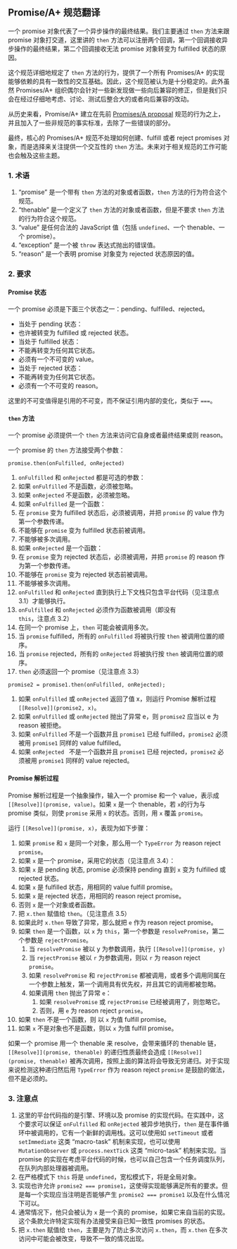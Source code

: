 ## Promise/A+ 规范翻译

一个 promise 对象代表了一个异步操作的最终结果。我们主要通过 `then` 方法来跟 promise 对象打交道，这里讲的 `then` 方法可以注册两个回调，第一个回调接收异步操作的最终结果，第二个回调接收无法 promise 对象转变为 fulfilled 状态的原因。

这个规范详细地规定了 `then` 方法的行为，提供了一个所有 Promises/A+ 的实现能够依赖的具有一致性的交互基础。因此，这个规范被认为是十分稳定的。此外虽然 Promises/A+ 组织偶尔会针对一些新发现做一些向后兼容的修正，但是我们只会在经过仔细地考虑、讨论、测试后整合大的或者向后兼容的改动。

从历史来看，Promise/A+ 建立在先前 [Promises/A proposal](http://wiki.commonjs.org/wiki/Promises/A) 规范的行为之上，并且加入了一些非规范的事实标准，去除了一些错误的部分。

最终，核心的 Promises/A+ 规范不处理如何创建、fulfill 或者 reject promises 对象，而是选择来关注提供一个交互性的 `then` 方法。未来对于相关规范的工作可能也会触及这些主题。

### 1. 术语

1. “promise” 是一个带有 `then` 方法的对象或者函数，`then` 方法的行为符合这个规范。
2. “thenable” 是一个定义了 `then` 方法的对象或者函数，但是不要求 `then` 方法的行为符合这个规范。
3. “value” 是任何合法的 JavaScript 值（包括 `undefined`、一个 thenable、一个 promise）。
4. “exception” 是一个被 `throw` 表达式抛出的错误值。
5. “reason” 是一个表明 promise 对象变为 rejected 状态原因的值。

### 2. 要求

#### Promise 状态

一个 promise 必须是下面三个状态之一：pending、fulfilled、rejected。

- 当处于 pending 状态：
 - 也许被转变为 fulfilled 或 rejected 状态。
- 当处于 fulfilled 状态：
 - 不能再转变为任何其它状态。
 - 必须有一个不可变的 value。
- 当处于 rejected 状态：
 - 不能再转变为任何其它状态。
 - 必须有一个不可变的 reason。

这里的不可变值得是引用的不可变，而不保证引用内部的变化，类似于 `===`。
 
#### `then` 方法

一个 promise 必须提供一个 `then` 方法来访问它自身或者最终结果或则 reason。

一个 promise 的 `then` 方法接受两个参数：

```
promise.then(onFulfilled, onRejected)
```

1. `onFulfilled` 和 `onRejected` 都是可选的参数：
 1. 如果 `onFulfilled` 不是函数，必须被忽略。
 2. 如果 `onRejected` 不是函数，必须被忽略。
2. 如果 `onFulfilled` 是一个函数：
 1. 在 `promise` 变为 fulfilled 状态后，必须被调用，并把 `promise` 的 value 作为第一个参数传递。
 2. 不能够在 `promise` 变为 fulfilled 状态前被调用。
 3. 不能够被多次调用。
3. 如果 `onRejected` 是一个函数：
 1. 在 `promise` 变为 rejected 状态后，必须被调用，并把 `promise` 的 reason 作为第一个参数传递。
 2. 不能够在 `promise` 变为 rejected 状态前被调用。
 3. 不能够被多次调用。
4. `onFulfilled` 和 `onRejected` 直到执行上下文栈只包含平台代码（见注意点 3.1）才能够执行。
5. `onFulfilled` 和 `onRejected` 必须作为函数被调用（即没有 `this`，注意点 3.2）
6. 在同一个 promise 上，`then` 可能会被调用多次。
 1. 当 `promise` fulfilled，所有的 `onFulfilled` 将被执行按 `then` 被调用位置的顺序。
 2. 当 `promise` rejected，所有的 `onRejected` 将被执行按 `then` 被调用位置的顺序。
7. `then` 必须返回一个 promise（见注意点 3.3） 
```
promise2 = promise1.then(onFulfilled, onRejected);
```
 1. 如果 `onFulfilled` 或 `onRejected` 返回了值 x，则运行 Promise 解析过程 `[[Resolve]](promise2, x)`。
 2. 如果 `onFulfilled` 或 `onRejected` 抛出了异常 e，则 `promise2` 应当以 e 为 reason 被拒绝。
 3. 如果 `onFulfilled` 不是一个函数并且 `promise1` 已经 fulfilled，`promise2` 必须被用 `promise1` 同样的 value fulfilled。
 4. 如果 `onRejected ` 不是一个函数并且 `promise1` 已经 rejected，`promise2` 必须被用 `promise1` 同样的 value rejected。

#### Promise 解析过程

Promise 解析过程是一个抽象操作，输入一个 promise 和一个 value，表示成 `[[Resolve]](promise, value)`。如果 `x` 是一个 thenable，若 `x`的行为与 promise 类似，则使 `promise` 采用 `x` 的状态。否则，用 `x` 覆盖 `promise`。

运行 `[[Resolve]](promise, x)`，表现为如下步骤：

1. 如果 `promise` 和 `x` 是同一个对象，那么用一个 `TypeError` 为 reason reject `promise`。
2. 如果 `x` 是一个 promise，采用它的状态（见注意点 3.4）：
 1. 如果 `x` 是 pending 状态, promise 必须保持 pending 直到 `x` 变为 fulfilled 或 rejected 状态。
 2. 如果 `x` 是 fulfilled 状态，用相同的 value fulfill promise。
 3. 如果 `x` 是 rejected 状态，用相同的 reason reject promise。
3. 否则 `x` 是一个对象或者函数。
 1. 把 `x.then` 赋值给 `then`。（见注意点 3.5）
 2. 如果此时 `x.then` 导致了异常，那么就把 `e` 作为 reason reject promise。
 3. 如果 `then` 是一个函数，以 `x` 为 `this`，第一个参数是 `resolvePromise`，第二个参数是 `rejectPromise`。
     1. 当 `resolvePromise` 被以 y 为参数调用，执行 `[[Resolve]](promise, y)`
     2. 当 `rejectPromise` 被以 `r` 为参数调用，则以 `r` 为 reason reject `promise`。
     3. 如果 `resolvePromise` 和 `rejectPromise` 都被调用，或者多个调用同属在一个参数上触发，第一个调用具有优先权，并且其它的调用都被忽略。
     4. 如果调用 `then` 抛出了异常 `e`：
         1. 如果 `resolvePromise` 或 `rejectPromise` 已经被调用了，则忽略它。
         2. 否则，用 `e` 为 reason reject `promise`。
 4. 如果 `then` 不是一个函数，则 以 `x` 为值 fulfill promise。
4. 如果 `x` 不是对象也不是函数，则以 `x` 为值 fulfill promise。

如果一个 promise 用一个 thenable 来 resolve，会带来循环的 thenable 链，`[[Resolve]](promise, thenable)` 的递归性质最终会造成 `[[Resolve]](promise, thenable)` 被再次调用，按照上面的算法将会导致无穷递归。对于实现来说检测这种递归然后用 `TypeError` 作为 reason reject `promise` 是鼓励的做法，但不是必须的。

### 3. 注意点     

1. 这里的平台代码指的是引擎、环境以及 promise 的实现代码。在实践中，这个要求可以保证 `onFulfilled` 和 `onRejected` 被异步地执行，`then` 是在事件循环中被调用的，它有一个新鲜的调用栈。这可以使用如 `setTimeout` 或者 `setImmediate` 这类 “macro-task” 机制来实现，也可以使用 `MutationObserver` 或 `process.nextTick` 这类 “micro-task” 机制来实现。当 promise 的实现在考虑平台代码的时候，也可以自己包含一个任务调度队列，在队列内部处理器被调用。
2. 在严格模式下 `this` 将是 `undefined`，宽松模式下，将是全局对象。
3. 实现也许允许 `promise2 === promise1`，这使得实现能够满足所有的要求。但是每一个实现应当注明是否能够产生 `promise2 === promise1` 以及在什么情况下可以。
4. 通常情况下，他只会被认为 `x` 是一个真的 promise，如果它来自当前的实现。这个条款允许特定实现有办法接受来自已知一致性 promises 的状态。
5. 把 `x.then` 赋值给 `then`，主要是为了防止多次访问 `x.then`，而 `x.then` 在多次访问中可能会被改变，导致不一致的情况出现。 

